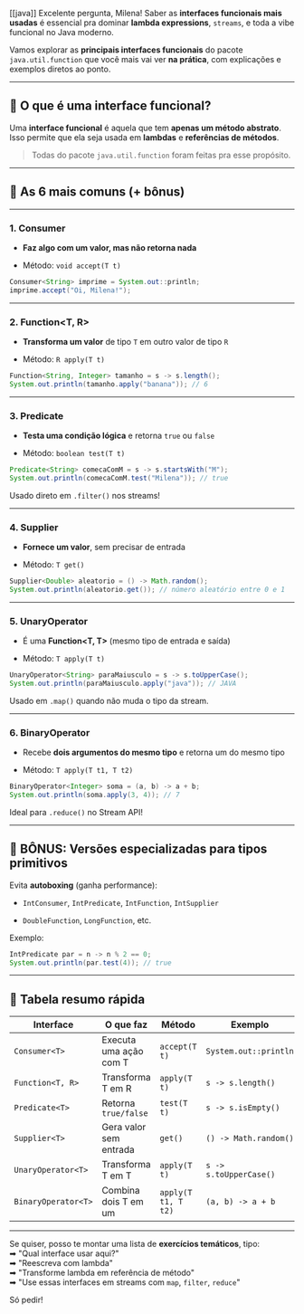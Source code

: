 [[java]]
Excelente pergunta, Milena! Saber as **interfaces funcionais mais usadas** é essencial pra dominar **lambda expressions**, `streams`, e toda a vibe funcional no Java moderno.

Vamos explorar as **principais interfaces funcionais** do pacote `java.util.function` que você mais vai ver **na prática**, com explicações e exemplos diretos ao ponto.

---

## 🧠 O que é uma interface funcional?

Uma **interface funcional** é aquela que tem **apenas um método abstrato**. Isso permite que ela seja usada em **lambdas** e **referências de métodos**.

> Todas do pacote `java.util.function` foram feitas pra esse propósito.

---

## 🧩 As 6 mais comuns (+ bônus)

---

### 1. **Consumer**

- **Faz algo com um valor, mas não retorna nada**
    
- Método: `void accept(T t)`
    

```java
Consumer<String> imprime = System.out::println;
imprime.accept("Oi, Milena!");
```

---

### 2. **Function<T, R>**

- **Transforma um valor** de tipo `T` em outro valor de tipo `R`
    
- Método: `R apply(T t)`
    

```java
Function<String, Integer> tamanho = s -> s.length();
System.out.println(tamanho.apply("banana")); // 6
```

---

### 3. **Predicate**

- **Testa uma condição lógica** e retorna `true` ou `false`
    
- Método: `boolean test(T t)`
    

```java
Predicate<String> comecaComM = s -> s.startsWith("M");
System.out.println(comecaComM.test("Milena")); // true
```

Usado direto em `.filter()` nos streams!

---

### 4. **Supplier**

- **Fornece um valor**, sem precisar de entrada
    
- Método: `T get()`
    

```java
Supplier<Double> aleatorio = () -> Math.random();
System.out.println(aleatorio.get()); // número aleatório entre 0 e 1
```

---

### 5. **UnaryOperator**

- É uma **Function<T, T>** (mesmo tipo de entrada e saída)
    
- Método: `T apply(T t)`
    

```java
UnaryOperator<String> paraMaiusculo = s -> s.toUpperCase();
System.out.println(paraMaiusculo.apply("java")); // JAVA
```

Usado em `.map()` quando não muda o tipo da stream.

---

### 6. **BinaryOperator**

- Recebe **dois argumentos do mesmo tipo** e retorna um do mesmo tipo
    
- Método: `T apply(T t1, T t2)`
    

```java
BinaryOperator<Integer> soma = (a, b) -> a + b;
System.out.println(soma.apply(3, 4)); // 7
```

Ideal para `.reduce()` no Stream API!

---

## 🧃 BÔNUS: Versões especializadas para tipos primitivos

Evita **autoboxing** (ganha performance):

- `IntConsumer`, `IntPredicate`, `IntFunction`, `IntSupplier`
    
- `DoubleFunction`, `LongFunction`, etc.
    

Exemplo:

```java
IntPredicate par = n -> n % 2 == 0;
System.out.println(par.test(4)); // true
```

---

## 📌 Tabela resumo rápida

|Interface|O que faz|Método|Exemplo|
|---|---|---|---|
|`Consumer<T>`|Executa uma ação com T|`accept(T t)`|`System.out::println`|
|`Function<T, R>`|Transforma T em R|`apply(T t)`|`s -> s.length()`|
|`Predicate<T>`|Retorna `true/false`|`test(T t)`|`s -> s.isEmpty()`|
|`Supplier<T>`|Gera valor sem entrada|`get()`|`() -> Math.random()`|
|`UnaryOperator<T>`|Transforma T em T|`apply(T t)`|`s -> s.toUpperCase()`|
|`BinaryOperator<T>`|Combina dois T em um|`apply(T t1, T t2)`|`(a, b) -> a + b`|

---

Se quiser, posso te montar uma lista de **exercícios temáticos**, tipo:  
➡ "Qual interface usar aqui?"  
➡ "Reescreva com lambda"  
➡ "Transforme lambda em referência de método"  
➡ "Use essas interfaces em streams com `map`, `filter`, `reduce`"

Só pedir!